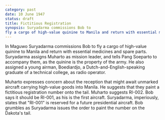 ```yaml
---
category: past
date: 10 June 1947
status: draft
title: Fictitious Registration
synopsis: Suryadarma commissions Bob to
fly a cargo of high-value quinine to Manila and return with essential medicines and spare parts. To forstall problems with Philippines aviation authorities, Muharto suggests giving the unregistered Dakota a registration number: RI-002
---
```


In Maguwo  Suryadarma commissions Bob to
fly a cargo of high-value quinine to Manila and return with essential
medicines and spare parts. Suryadarma assigns Muharto as mission leader, and tells Pang Soeparto to accompany them, as the quinine is the property of the army. He also assigned a young airman, Boediardjo, a Dutch-and-English-speaking graduate of a technical college, as radio operator.  

Muharto expresses concern about the reception
that might await unmarked aircraft carrying high-value goods into
Manila. He suggests that they paint a fictitious registration number
onto the tail. Muharto suggests RI-002. Bob says it should be RI-001, as
his is the first aircraft. Suryadarma, imperiously, states that "RI-001"
is reserved for a future presidential aircraft. Bob grumbles as
Suryadarma issues the order to paint the number on the Dakota's tail. 
